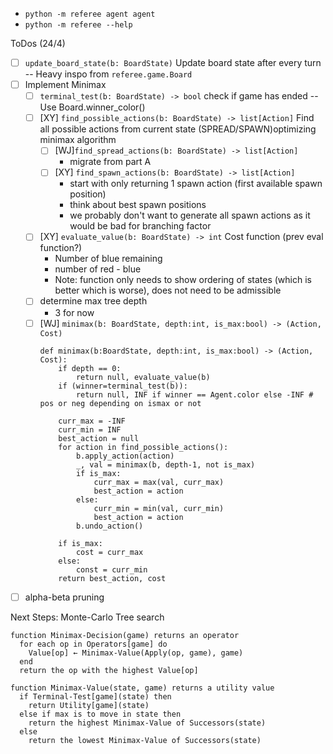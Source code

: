 * `python -m referee agent agent`
* `python -m referee --help`

ToDos (24/4)
- [ ] `update_board_state(b: BoardState)` Update board state after every turn -- Heavy inspo from `referee.game.Board`
- [ ] Implement Minimax
    - [ ] `terminal_test(b: BoardState) -> bool` check if game has ended -- Use Board.winner_color()
    - [ ] [XY] `find_possible_actions(b: BoardState) -> list[Action]` Find all possible actions from current state (SPREAD/SPAWN)optimizing minimax algorithm
      - [ ] [WJ]`find_spread_actions(b: BoardState) -> list[Action]`
        - migrate from part A
      - [ ] [XY] `find_spawn_actions(b: BoardState) -> list[Action]`
        - start with only returning 1 spawn action (first available spawn position)
        - think about best spawn positions
        - we probably don't want to generate all spawn actions as it would be bad for branching factor
    - [ ] [XY] `evaluate_value(b: BoardState) -> int` Cost function (prev eval function?)
        - Number of blue remaining
        - number of red - blue
        - Note: function only needs to show ordering of states (which is better which is worse), does not need to be admissible
    - [ ] determine max tree depth
      - 3 for now
    - [ ] [WJ] `minimax(b: BoardState, depth:int, is_max:bool) -> (Action, Cost)`
        ```py3
        def minimax(b:BoardState, depth:int, is_max:bool) -> (Action, Cost):
            if depth == 0:
                return null, evaluate_value(b)
            if (winner=terminal_test(b)):
                return null, INF if winner == Agent.color else -INF # pos or neg depending on ismax or not

            curr_max = -INF
            curr_min = INF
            best_action = null
            for action in find_possible_actions():
                b.apply_action(action)
                _, val = minimax(b, depth-1, not is_max)
                if is_max:
                    curr_max = max(val, curr_max)
                    best_action = action
                else:
                    curr_min = min(val, curr_min)
                    best_action = action
                b.undo_action()
            
            if is_max:
                cost = curr_max
            else:
                const = curr_min
            return best_action, cost
        ```

- [ ] alpha-beta pruning

Next Steps: Monte-Carlo Tree search

```py3
function Minimax-Decision(game) returns an operator
  for each op in Operators[game] do
  	Value[op] ← Minimax-Value(Apply(op, game), game)
  end
  return the op with the highest Value[op]

function Minimax-Value(state, game) returns a utility value
  if Terminal-Test[game](state) then
  	return Utility[game](state)
  else if max is to move in state then
  	return the highest Minimax-Value of Successors(state)
  else
  	return the lowest Minimax-Value of Successors(state)
```
